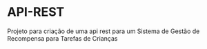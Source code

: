 # API-REST
Projeto para criação de uma api rest para um Sistema de Gestão de Recompensa para Tarefas de Crianças
